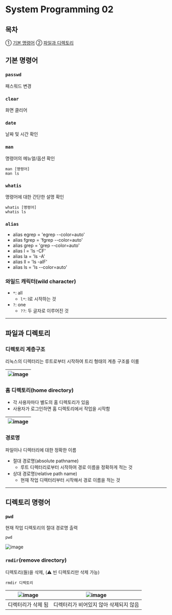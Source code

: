 # System Programming 02

## 목차

① [기본 명령어](#기본-명령어)
② [파일과 디렉토리](#파일과-디렉토리)

## 기본 명령어

### `passwd`
패스워드 변경

### `clear`
화면 클리어

### `date`
날짜 및 시간 확인

### `man`
명령어의 메뉴얼/옵션 확인
```
man [명령어]
man ls
```

### `whatis`
명령어에 대한 간단한 설명 확인
```
whatis [명령어]
whatis ls
```

### `alias`
- alias egrep = 'egrep --color=auto'
- alias fgrep = 'fgrep --color=auto'
- alias grep = 'grep --color=auto'
- alias l = 'ls -CF'
- alias la = 'ls -A'
- alias ll = 'ls -alF'
- alias ls = 'ls --color=auto'

### 와일드 캐릭터(wild character)
- `*`: all
	+ ` l* `: l로 시작하는 것
- `?`: one
	+ ` ?? `: 두 글자로 이루어진 것

---
## 파일과 디렉토리

### 디렉토리 계층구조
리눅스의 디렉터리는 루트로부터 시작하여 트리 형태의 계층 구조를 이룸

![image](https://github.com/user-attachments/assets/853e1a82-5f38-4fd4-8322-3f66faee7730) |
---|

### 홈 디렉토리(home directory)
- 각 사용자마다 별도의 홈 디렉토리가 있음
- 사용자가 로그인하면 홈 디렉토리에서 작업을 시작함

![image](https://github.com/user-attachments/assets/07a029a1-2399-4554-96a6-f662d18fd6dc) |
---|

### 경로명
파일이나 디렉터리에 대한 정확한 이름
- 절대 경로명(absolute pathname)
  + 루트 디렉터리로부터 시작하여 경로 이름을 정확하게 적는 것
- 상대 경로명(relative path name)
  + 현재 작업 디렉터리부터 시작해서 경로 이름을 적는 것

---
## 디렉토리 명령어

### `pwd`
현재 작업 디렉토리의 절대 경로명 출력
```
pwd
```
![image](https://github.com/user-attachments/assets/52358208-01c5-4838-90bf-ce7c8d73d50e)

### `rmdir`(remove directory)
디렉토리(들)을 삭제, (⚠️ 빈 디렉토리만 삭제 가능)
```
rmdir 디렉토리
```
![image](https://github.com/user-attachments/assets/b9dbfede-366d-4d02-9581-7a21917d8a57)|![image](https://github.com/user-attachments/assets/94a2a33a-27c8-437e-bcda-e606b45428a9)
---|---
디렉터리가 삭제 됨 | 디렉터리가 비어있지 않아 삭제되지 않음
